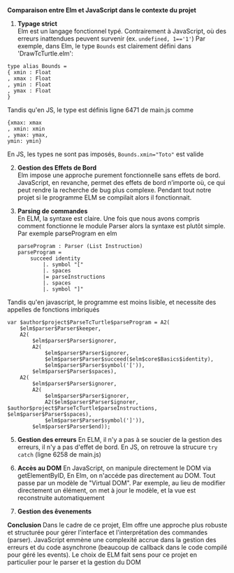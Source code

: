**Comparaison entre Elm et JavaScript dans le contexte du projet**


 1.  **Typage strict**  
  Elm est un langage fonctionnel typé. Contrairement à JavaScript, où des erreurs inattendues peuvent survenir (ex. `undefined, 1=='1'`) Par exemple, dans Elm, le type `Bounds` est clairement défini dans 'DrawTcTurtle.elm':
    
    type alias Bounds =
    { xmin : Float
    , xmax : Float
    , ymin : Float
    , ymax : Float
    }
   
    
   Tandis qu'en JS, le type est définis ligne 6471 de main.js comme
   
	{xmax: xmax
	, xmin: xmin
	, ymax: ymax,
	ymin: ymin}

En JS, les types ne sont pas imposés, `Bounds.xmin="Toto"` est valide
    
2.  **Gestion des Effets de Bord**  
    Elm impose une approche purement fonctionnelle sans effets de bord. JavaScript, en revanche, permet des effets de bord n’importe où, ce qui peut rendre la recherche de bug plus complexe. Pendant tout notre projet si le programme ELM se compilait alors il fonctionnait.

    
3.  ****Parsing de commandes****  
    En ELM, la syntaxe est claire. Une fois que nous avons compris comment fonctionne le module Parser alors la syntaxe est plutôt simple.  Par exemple parseProgram en elm
  
		parseProgram : Parser (List Instruction)
		parseProgram =
		    succeed identity
		        |. symbol "["
		        |. spaces
		        |= parseInstructions
		        |. spaces
		        |. symbol "]"
Tandis qu'en javascript, le programme est moins lisible, et necessite des appelles de fonctions imbriqués

	var $author$project$ParseTcTurtle$parseProgram = A2(
		$elm$parser$Parser$keeper,
		A2(
			$elm$parser$Parser$ignorer,
			A2(
				$elm$parser$Parser$ignorer,
				$elm$parser$Parser$succeed($elm$core$Basics$identity),
				$elm$parser$Parser$symbol('[')),
			$elm$parser$Parser$spaces),
		A2(
			$elm$parser$Parser$ignorer,
			A2(
				$elm$parser$Parser$ignorer,
				A2($elm$parser$Parser$ignorer, $author$project$ParseTcTurtle$parseInstructions, $elm$parser$Parser$spaces),
				$elm$parser$Parser$symbol(']')),
			$elm$parser$Parser$end));
	
    
5.  **Gestion des erreurs**
    En ELM, il n'y a pas à se soucier de la gestion des erreurs, il n'y a pas d'effet de bord. En JS, on retrouve la strucure `try catch`   (ligne 6258 de main.js)

    
6.  **Accès au DOM** 
   En JavaScript, on manipule directement le DOM via getElementByID,
   En Elm, on n'accéde pas directement au DOM. Tout passe par un modèle de "Virtual DOM". Par exemple, au lieu de modifier directement un élément, on met à jour le modèle, et la vue est reconstruite automatiquement

7. **Gestion des êvenements**

**Conclusion** 
Dans le cadre de ce projet, Elm offre une approche plus robuste et structurée pour gérer l'interface et l'interprétation des commandes (parser). JavaScript emmène  une complexité accrue dans la gestion des erreurs et du code asynchrone (beaucoup de callback dans le code compilé pour géré les events). Le choix de ELM fait sens pour ce projet en particulier pour le parser et la gestion du DOM
